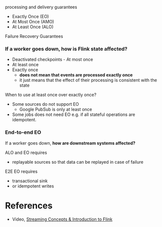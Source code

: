 
processing and delivery guarantees

- Exactly Once (EO)
- At Most Once (AMO)
- At Least Once (ALO)

Failure Recovery Guarantees

### If a worker goes down, how is Flink state affected?

- Deactivated checkpoints - At most once
- At least once
- Exactly once
    - **does not mean that events are processed exactly once**
    - it just means that the effect of their processing is consistent with the state

When to use at least once over exactly once?
- Some sources do not support EO
    - Google PubSub is only at least once
- Some jobs does not need EO e.g. if all stateful operations are idempotent.

### End-to-end EO

If a worker goes down, **how are downstream systems affected?**

ALO and EO requires
- replayable sources so that data can be replayed in case of failure

E2E EO requires
- transactional sink
- or idempotent writes

# References 

- Video, [Streaming Concepts & Introduction to Flink](https://www.youtube.com/watch?v=9pRsewtSPkQ)